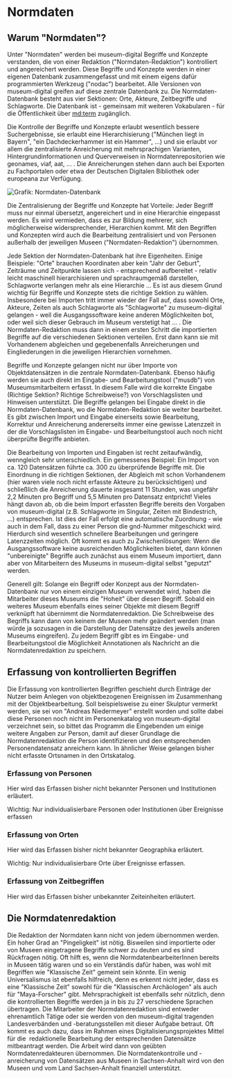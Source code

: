 # Normdaten

## Warum \"Normdaten\"?

Unter \"Normdaten\" werden bei museum-digital Begriffe und Konzepte verstanden, die von einer Redaktion (\"Normdaten-Redaktion\") kontrolliert und angereichert werden. Diese Begriffe und Konzepte werden in einer eigenen Datenbank zusammengefasst und mit einem eigens dafür programmierten Werkzeug (\"nodac\") bearbeitet. Alle Versionen von museum-digital greifen auf diese zentrale Datenbank zu. Die Normdaten-Datenbank besteht aus vier Sektionen: Orte, Akteure, Zeitbegriffe und Schlagworte. Die Datenbank ist - gemeinsam mit weiteren Vokabularen - für die Öffentlichkeit über [md:term](https://term.museum-digital.de/) zugänglich.

Die Kontrolle der Begriffe und Konzepte erlaubt wesentlich bessere Suchergebnisse, sie erlaubt eine Hierarchisierung (\"München liegt in Bayern\", \"ein Dachdeckerhammer ist ein Hammer\", ...) und sie erlaubt vor allem die zentralisierte Anreicherung mit mehrsprachigen Varianten, Hintergrundinformationen und Querverweisen in Normdatenrepositorien wie geonames, viaf, aat, \... . Die Anreicherungen stehen dann auch bei Exporten zu Fachportalen oder etwa der Deutschen Digitalen Bibliothek oder europeana zur Verfügung.

![Grafik: Normdaten-Datenbank](../assets/chapter_2/normdatendatenbank.jpg)

Die Zentralisierung der Begriffe und Konzepte hat Vorteile: Jeder Begriff muss nur einmal übersetzt, angereichert und in eine Hierarchie eingepasst werden. Es wird vermieden, dass es zur Bildung mehrerer, sich möglicherweise widersprechender, Hierarchien kommt. Mit den Begriffen und Konzepten wird auch die Bearbeitung zentralisiert und von Personen außerhalb der jeweiligen Museen (\"Normdaten-Redaktion\") übernommen.

Jede Sektion der Normdaten-Datenbank hat ihre Eigenheiten. Einige Beispiele: \"Orte\" brauchen Koordinaten aber kein \"Jahr der Geburt\", Zeiträume und Zeitpunkte lassen sich - entsprechend aufbereitet - relativ leicht maschinell hierarchisieren und sprachraumgemäß darstellen, Schlagworte verlangen mehr als eine Hierarchie ... Es ist aus diesem Grund wichtig für Begriffe und Konzepte stets die richtige
Sektion zu wählen. Insbesondere bei Importen tritt immer wieder der Fall auf, dass sowohl Orte, Akteure, Zeiten als auch Schlagworte als
\"Schlagworte\" zu museum-digital gelangen - weil die Ausgangssoftware keine anderen Möglichkeiten bot, oder weil sich dieser Gebrauch im
Museum verstetigt hat ... . Die Normdaten-Redaktion muss dann in einem ersten Schritt die importierten Begriffe auf die verschiedenen Sektionen
verteilen. Erst dann kann sie mit Vorhandenem abgleichen und gegebenenfalls Anreicherungen und Eingliederungen in die jeweiligen Hierarchien vornehmen.

Begriffe und Konzepte gelangen nicht nur über Importe von Objektdatensätzen in die zentrale Normdaten-Datenbank. Ebenso häufig werden sie auch direkt im Eingabe- und Bearbeitungstool (\"musdb\") von Museumsmitarbeitern erfasst. In diesem Falle wird die korrekte Eingabe (Richtige Sektion? Richtige Schreibweise?) von Vorschlagslisten und Hinweisen unterstützt. Die Begriffe gelangen bei Eingabe direkt in die Normdaten-Datenbank, wo die Normdaten-Redaktion sie weiter bearbeitet. Es gibt zwischen Import und Eingabe einerseits sowie Bearbeitung, Korrektur und Anreicherung andererseits immer eine gewisse Latenzzeit in der die Vorschlagslisten im Eingabe- und Bearbeitungstool auch noch nicht überprüfte Begriffe anbieten.

Die Bearbeitung von Importen und Eingaben ist recht zeitaufwändig, wenngleich sehr unterschiedlich. Ein gemessenes Beispiel: Ein Import von ca. 120 Datensätzen führte ca. 300 zu überprüfende Begriffe mit. Die Einordnung in die richtigen Sektionen, der Abgleich mit schon Vorhandenem (hier waren viele noch nicht erfasste Akteure zu berücksichtigen) und schließlich die Anreicherung dauerte insgesamt 11 Stunden, was ungefähr 2,2 Minuten pro Begriff und 5,5 Minuten pro Datensatz entpricht! Vieles hängt davon ab, ob die beim Import erfassten Begriffe bereits den Vorgaben von museum-digital (z.B. Schlagworte im Singular, Zeiten mit Bindestrich, ...) entsprechen. Ist dies der Fall erfolgt eine automatische Zuordnung - wie auch in dem Fall, dass zu einer Person die gnd-Nummer mitgeschickt wird. Hierdurch sind wesentlich schnellere Bearbeitungen und geringere Latenzzeiten möglich. Oft kommt es auch zu Zwischenlösungen: Wenn die Ausgangssoftware keine ausreichenden Möglichkeiten bietet, dann können \"unbereinigte\" Begriffe auch zunächst aus einem Museum importiert, dann aber von Mitarbeitern des Museums in museum-digital selbst \"geputzt\" werden.

Generell gilt: Solange ein Begriff oder Konzept aus der Normdaten-Datenbank nur von einem einzigen Museum verwendet wird, haben die Mitarbeiter dieses Museums die \"Hoheit\" über diesen Begriff. Sobald ein weiteres Museum ebenfalls eines seiner Objekte mit diesem Begriff verknüpft hat übernimmt die Normdatenredaktion. Die Schreibweise des Begriffs kann dann von keinem der Museen mehr geändert werden (man würde ja sozusagen in die Darstellung der Datensätze des jeweils anderen Museums eingreifen). Zu jedem Begriff gibt es im Eingabe- und Bearbeitungstool die Möglichkeit Annotationen als Nachricht an die Normdatenredaktion zu speichern.

## Erfassung von kontrollierten Begriffen

Die Erfassung von kontrollierten Begriffen geschieht durch Einträge der Nutzer beim Anlegen von objektbezogenen Ereignissen im Zusammenhang mit der Objektbearbeitung. Soll beispielsweise zu einer Skulptur vermerkt werden, sie sei von \"Andreas Niedermeyer\" erstellt worden und sollte dabei diese Personen noch nicht im Personenkatalog von museum-digital verzeichnet sein, so bittet das Programm die Eingebenden um einige weitere Angaben zur Person, damit auf dieser Grundlage die Normdatenredaktion die Person identifizieren und den entsprechenden Personendatensatz anreichern kann. In ähnlicher Weise gelangen bisher nicht erfasste Ortsnamen in den Ortskatalog.

### Erfassung von Personen

Hier wird das Erfassen bisher nicht bekannter Personen und Institutionen erläutert.

Wichtig: Nur individualisierbare Personen oder Institutionen über Ereignisse erfassen

### Erfassung von Orten

Hier wird das Erfassen bisher nicht bekannter Geographika erläutert.

Wichtig: Nur individualisierbare Orte über Ereignisse erfassen.

### Erfassung von Zeitbegriffen

Hier wird das Erfassen bisher unbekannter Zeiteinheiten erläutert.

## Die Normdatenredaktion

Die Redaktion der Normdaten kann nicht von jedem übernommen werden. Ein hoher Grad an \"Pingeligkeit\" ist nötig. Bisweilen sind importierte oder von Museen eingetragene Begriffe schwer zu deuten und es sind Rückfragen nötig. Oft hilft es, wenn die NormdatenbearbeiterInnen bereits in Museen tätig waren und so ein Verständis dafür haben, was wohl mit Begriffen wie \"Klassische Zeit\" gemeint sein könnte. Ein wenig Universalismus ist ebenfalls hilfreich, denn es erkennt nicht jeder, dass es eine \"Klassische Zeit\" sowohl für die \"Klassischen Archäologen\" als auch für \"Maya-Forscher\" gibt. Mehrsprachigkeit ist ebenfalls sehr nützlich, denn die kontrollierten Begriffe werden ja in bis zu 27 verschiedene Sprachen übertragen. Die Mitarbeiter der Normdatenredaktion sind entweder ehrenamtlich Tätige oder sie werden von
den museum-digital tragenden Landesverbänden und -beratungsstellen mit dieser Aufgabe betraut. Oft kommt es auch dazu, dass im Rahmen eines Digitalisierungsprojektes Mittel für die  redaktionelle Bearbeitung der entsprechenden Datensätze mitbeantragt werden. Die Arbeit wird dann von geübten Normdatenredakteuren übernommen. Die Normdatenkontrolle und -anreicherung von Datensätzen aus Museen in Sachsen-Anhalt wird von den Museen und vom Land Sachsen-Anhalt finanziell unterstützt.

